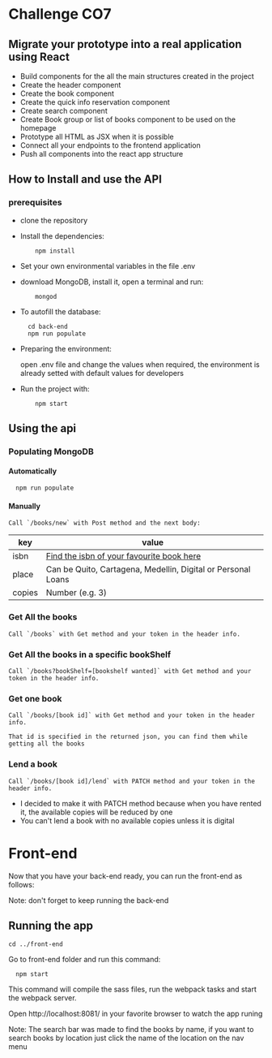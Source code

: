 # Challenge CO7
## Migrate your prototype into a real application using React

* Build components for the all the main structures created in the project
* Create the header component
* Create the book component
* Create the quick info reservation component
* Create search component
* Create Book group or list of books component  to be used on the homepage
* Prototype all HTML as JSX when it is possible
* Connect all your endpoints to the frontend application
* Push all components into the react app structure

## How to Install and use the API
### prerequisites
  * clone the repository
  * Install the dependencies:
    ```
        npm install
    ```
  * Set your own environmental variables in the file .env
  * download MongoDB, install it, open a terminal and run:
    ```
        mongod
    ```
  * To autofill the database:
    ```
      cd back-end
      npm run populate
    ```

  * Preparing the environment: 
  
    open .env file and change the values when required, the environment is already setted with default values for developers
  
  * Run the project with:
    ```
        npm start
    ```

## Using the api

### Populating MongoDB
#### Automatically
  ```
    npm run populate
  ```
#### Manually

    Call `/books/new` with Post method and the next body:

| key   | value |
| ----- | ----- |
| isbn  | [Find the isbn of your favourite book here](https://isbnsearch.org/) |
| place | Can be Quito, Cartagena, Medellin, Digital or Personal Loans |
| copies | Number (e.g. 3) |


### Get All the books
    Call `/books` with Get method and your token in the header info.

### Get All the books in a specific bookShelf
    Call `/books?bookShelf=[bookshelf wanted]` with Get method and your token in the header info.

### Get one book
    Call `/books/[book id]` with Get method and your token in the header info.

    That id is specified in the returned json, you can find them while getting all the books


### Lend a book
    Call `/books/[book id]/lend` with PATCH method and your token in the header info.

 * I decided to make it with PATCH method because when you have rented it, the available copies will be reduced by one
 * You can't lend a book with no available copies unless it is digital

 # Front-end

Now that you have your back-end ready, you can run the front-end as follows:

Note: don't forget to keep running the back-end 

## Running the app
```
cd ../front-end
```
Go to front-end folder and run this command:
```
  npm start
```
This command will compile the sass files, run the webpack tasks and start the webpack server.

Open http://localhost:8081/ in your favorite browser to watch the app runing

Note: The search bar was made to find the books by name, if you want to search books by location just click the name of the location on the nav menu